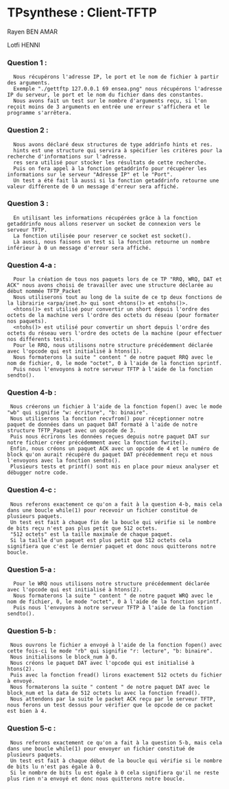 # TPsynthese : Client-TFTP

Rayen BEN AMAR

Lotfi HENNI

### Question 1 : 
      Nous récupérons l'adresse IP, le port et le nom de fichier à partir des arguments.
      Exemple "./gettftp 127.0.0.1 69 ensea.png" nous récupérons l'adresse IP du serveur, le port et le nom du fichier dans des constantes.
      Nous avons fait un test sur le nombre d'arguments reçu, si l'on reçoit moins de 3 arguments en entrée une erreur s'affichera et le programme s'arrêtera.


### Question 2 : 
      Nous avons déclaré deux structures de type addrinfo hints et res.
      hints est une structure qui servira à spécifier les critères pour la recherche d'informations sur l'adresse.
      res sera utilisé pour stocker les résultats de cette recherche.
      Puis on fera appel à la fonction getaddrinfo pour récupérer les informations sur le serveur "Adresse IP" et le "Port".
      Un test a été fait là aussi si la fonction getaddrinfo retourne une valeur différente de 0 un message d'erreur sera affiché.


### Question 3 : 
      En utilisant les informations récupérées grâce à la fonction getaddrinfo nous allons reserver un socket de connexion vers le serveur TFTP.
      La fonction utilisée pour reserver ce socket est socket().
      Là aussi, nous faisons un test si la fonction retourne un nombre inférieur à 0 un message d'erreur sera affiché.


### Question 4-a : 
      Pour la création de tous nos paquets lors de ce TP "RRQ, WRQ, DAT et ACK" nous avons choisi de travailler avec une structure déclarée au début nommée TFTP_Packet
      Nous utiliserons tout au long de la suite de ce tp deux fonctions de la librairie <arpa/inet.h> qui sont <htons()> et <ntohs()>.
      <htons()> est utilisé pour convertir un short depuis l'ordre des octets de la machine vers l'ordre des octets du réseau (pour formater nos paquets).
      <ntohs()> est utilisé pour convertir un short depuis l'ordre des octets du réseau vers l'ordre des octets de la machine (pour effectuer nos différents tests).
      Pour le RRQ, nous utilisons notre structure précédemment déclarée avec l'opcode qui est initialisé à htons(1).
      Nous formaterons la suite " content " de notre paquet RRQ avec le nom de fichier, 0, le mode "octet", 0 à l'aide de la fonction sprintf.
      Puis nous l'envoyons à notre serveur TFTP à l'aide de la fonction sendto().

### Question 4-b :
     Nous créerons un fichier à l'aide de la fonction fopen() avec le mode "wb" qui signifie "w: écriture", "b: binaire".
     Nous utiliserons la fonction recvfrom() pour réceptionner notre paquet de données dans un paquet DAT formaté à l'aide de notre structure TFTP_Paquet avec un opcode de 3.
     Puis nous écrirons les données reçues depuis notre paquet DAT sur notre fichier créer précédemment avec la fonction fwrite().
     Enfin, nous créons un paquet ACK avec un opcode de 4 et le numéro de block qu'on aurait récupéré du paquet DAT précédemment reçu et nous l'envoyons avec la fonction sendto().
     Plusieurs tests et printf() sont mis en place pour mieux analyser et débugger notre code.

### Question 4-c :
     Nous referons exactement ce qu'on a fait à la question 4-b, mais cela dans une boucle while(1) pour recevoir un fichier constitué de plusieurs paquets.
     Un test est fait à chaque fin de la boucle qui vérifie si le nombre de bits reçu n'est pas plus petit que 512 octets.
     "512 octets" est la taille maximale de chaque paquet.
     Si la taille d'un paquet est plus petit que 512 octets cela signifiera que c'est le dernier paquet et donc nous quitterons notre boucle.

### Question 5-a : 
      Pour le WRQ nous utilisons notre structure précédemment déclarée avec l'opcode qui est initialisé à htons(2).
      Nous formaterons la suite " content " de notre paquet WRQ avec le nom de fichier, 0, le mode "octet", 0 à l'aide de la fonction sprintf.
      Puis nous l'envoyons à notre serveur TFTP à l'aide de la fonction sendto().

### Question 5-b :
     Nous ouvrons le fichier a envoyé à l'aide de la fonction fopen() avec cette fois-ci le mode "rb" qui signifie "r: lecture", "b: binaire".
     Nous initialisons le block_num à 0.
     Nous créons le paquet DAT avec l'opcode qui est initialisé à htons(2).
     Puis avec la fonction fread() lirons exactement 512 octets du fichier à envoyé.
     Nous formaterons la suite " content " de notre paquet DAT avec le block_num et la data de 512 octets lu avec la fonction fread().
     Nous attendons par la suite le packet ACK reçu par le serveur TFTP, nous ferons un test dessus pour vérifier que le opcode de ce packet est bien à 4.

### Question 5-c :
     Nous referons exactement ce qu'on a fait à la question 5-b, mais cela dans une boucle while(1) pour envoyer un fichier constitué de plusieurs paquets.
     Un test est fait à chaque début de la boucle qui vérifie si le nombre de bits lu n'est pas égale à 0.
     Si le nombre de bits lu est égale à 0 cela signifiera qu'il ne reste plus rien n'a envoyé et donc nous quitterons notre boucle.

